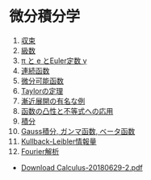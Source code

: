 # 微分積分学

1. <a href="http://nbviewer.jupyter.org/github/genkuroki/Calculus/blob/master/01%20convergence.ipynb">収束</a>
2. <a href="http://nbviewer.jupyter.org/github/genkuroki/Calculus/blob/master/02%20series.ipynb">級数</a>
3. <a href="http://nbviewer.jupyter.org/github/genkuroki/Calculus/blob/master/03%20pi%2C%20e%2C%20and%20Euler's%20%CE%B3.ipynb">π と e とEuler定数 γ</a>
4. <a href="http://nbviewer.jupyter.org/github/genkuroki/Calculus/blob/master/04%20continous%20functions.ipynb">連続函数</a>
5. <a href="http://nbviewer.jupyter.org/github/genkuroki/Calculus/blob/master/05%20differentiable%20functions.ipynb">微分可能函数</a>
6. <a href="http://nbviewer.jupyter.org/github/genkuroki/Calculus/blob/master/06%20Taylor%27s%20theorems.ipynb">Taylorの定理</a>
7. <a href="http://nbviewer.jupyter.org/github/genkuroki/Calculus/blob/master/07%20example%20of%20asymptotic%20expansion.ipynb">漸近展開の有名な例</a>
8. <a href="http://nbviewer.jupyter.org/github/genkuroki/Calculus/blob/master/08%20convexity.ipynb">函数の凸性と不等式への応用</a>
9. <a href="http://nbviewer.jupyter.org/github/genkuroki/Calculus/blob/master/09%20integration.ipynb">積分</a>
10. <a href="http://nbviewer.jupyter.org/github/genkuroki/Calculus/blob/master/10%20Gauss%2C%20Gamma%2C%20Beta.ipynb">Gauss積分, ガンマ函数, ベータ函数</a>
11. <a href="http://nbviewer.jupyter.org/github/genkuroki/Calculus/blob/master/11%20Kullback-Leibler%20information.ipynb">Kullback-Leibler情報量</a>
11. <a href="http://nbviewer.jupyter.org/github/genkuroki/Calculus/blob/master/12%20Fourier%20analysis.ipynb">Fourier解析</a>

* <a href="https://github.com/genkuroki/Calculus/raw/master/Calculus-20180629-2.pdf">Download Calculus-20180629-2.pdf</a>
